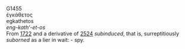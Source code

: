 <body>
  <p>G1455<br>  ἐγκάθετος  <br> egkathetos  <br><i>eng-kath‘-et-os </i><br>From <a href="g1722.htm">1722</a> and a derivative of <a href="g2524.htm">2524</a>  <i>subinduced</i>, that is, surreptitiously <i>suborned</i> as a lier in wait: - spy.<br></p>
 </body>